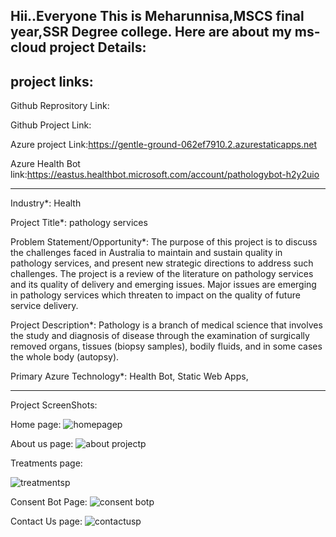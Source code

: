 Hii..Everyone This is Meharunnisa,MSCS final year,SSR Degree college.
Here are about my ms-cloud project Details:
-----------------------------------------------------------------------------------------------------------------------------------------------------------------------
project links:
----------------------------------------------------------------------------------------------------------------------------------------------------------------------
Github Reprository Link:

Github Project Link:

Azure project Link:https://gentle-ground-062ef7910.2.azurestaticapps.net

Azure Health Bot link:https://eastus.healthbot.microsoft.com/account/pathologybot-h2y2uio

-----------------------------------------------------------------------------------------------------------------------------------------------------------------------

Industry*:
Health

Project Title*:
pathology services

Problem Statement/Opportunity*:
The purpose of this project is to discuss the challenges faced in Australia to maintain and sustain quality in pathology services, and present new strategic directions to address such challenges. The project is a review of the literature on pathology services and its quality of delivery and emerging issues. Major issues are emerging in pathology services which threaten to impact on the quality of future service delivery.

Project Description*:
Pathology is a branch of medical science that involves the study and diagnosis of disease through the examination of surgically removed organs, tissues (biopsy samples), bodily fluids, and in some cases the whole body (autopsy).

Primary Azure Technology*:
Health Bot, Static Web Apps,

-----------------------------------------------------------------------------------------------------------------------------------------------------------------------


Project ScreenShots:

Home page:
![homepagep](https://user-images.githubusercontent.com/119919863/206405749-fa500bc0-f437-4184-942c-53c5cb054c42.png)

About us page:
![about projectp](https://user-images.githubusercontent.com/119919863/206405780-f385f397-5eb1-4101-ad02-a48824c71270.png)

Treatments page:

![treatmentsp](https://user-images.githubusercontent.com/119919863/206405774-01494eb7-335e-4a44-8f3d-90da200a70a4.png)

Consent Bot Page:
![consent botp](https://user-images.githubusercontent.com/119919863/206405789-be400ebb-ef93-4a9a-a6ef-bd79938386d3.png)

Contact Us page:
![contactusp](https://user-images.githubusercontent.com/119919863/206405792-0c8042fa-1a1f-495d-876c-d36441ffe74e.png)

